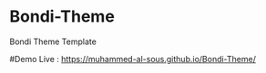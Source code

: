 # Bondi-Theme
 Bondi Theme Template


#Demo Live : 
https://muhammed-al-sous.github.io/Bondi-Theme/
